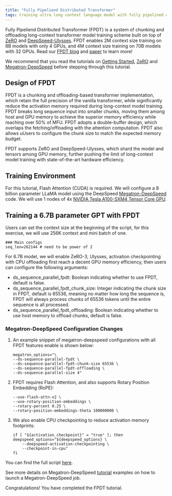```yaml
---
title: "Fully Pipeliend Distributed Transformer"
tags: training ultra long context language model with fully pipelined distributed transformer
---
```


Fully Pipeliend Distributed Transformer (FPDT) is a system of chunking and offloading long-context transformer model training scheme built on top of [ZeRO](/tutorials/zero/) and [DeepSpeed-Ulysses](https://github.com/microsoft/DeepSpeed/blob/master/blogs/deepspeed-ulysses/README.md). FPDT enables 2M context size training on 8B models with only 4 GPUs, and 4M context size training on 70B models with 32 GPUs. Read our [FPDT blog](https://github.com/microsoft/DeepSpeed/blob/master/blogs/ulysses-offload/README.md) and [paper](https://arxiv.org/pdf/2408.16978) to learn more!

We recommend that you read the tutorials on [Getting Started](/getting-started/), [ZeRO](/tutorials/zero/)  and [Megatron-DeepSpeed](/tutorials/megatron/) before stepping through this tutorial.


## Design of FPDT
FPDT is a chunking and offloading-based transformer implementation, which retain the full precision of the vanilla transformer, while significantly reduce the activation memory required during long-context model training. FPDT breaks long sequence input into smaller chunks, moving them among host and GPU memory to achieve the superior memory efficiency while reaching over 50% of MFU. FPDT adopts a double-buffer design, which overlaps the fetching/offloading with the attention computation. FPDT also allows uUsers to configure the chunk size to match the expected memory budget.

FPDT supports ZeRO and DeepSpeed-Ulysses, which shard the model and tensors among GPU memory, further pushing the limit of long-context model training with state-of-the-art hardware efficiency.


## Training Environment

For this tutorial, Flash Attention (CUDA) is required. We will configure a 8 billion parameter LLaMA model using the DeepSpeed [Megatron-DeepSpeed](https://github.com/microsoft/Megatron-DeepSpeed/tree/master/) code. We will use 1 nodes of 4x [NVIDIA Tesla A100-SXM4 Tensor Core GPU](https://www.nvidia.com/en-us/data-center/a100/).


## Training a 6.7B parameter GPT with FPDT
Users can set the context size at the beginning of the script, for this exercise, we will use 256K context and mini batch of one.
```
### Main configs
seq_len=262144 # need to be power of 2
```

For 6.7B model, we will enable ZeRO-3, Ulysses, activation checkpointing with CPU offloading first reach a decent GPU memory efficiency, then users can configure the following arguments:

 - ds_sequence_parallel_fpdt: Boolean indicating whether to use FPDT, default is false.
 - ds_sequence_parallel_fpdt_chunk_size: Integer indicating the chunk size in FPDT, default is 65536, meaning no matter how long the sequence is, FPDT will always process chunks of 65536 tokens until the entire sequence is all processed.
 - ds_sequence_parallel_fpdt_offloading: Boolean indicating whether to use host memory to offload chunks, default is false.


### Megatron-DeepSpeed Configuration Changes

1. An example snippet of megatron-deepspeed configurations with all FPDT features enable is shown below:
    ```
    megatron_options="\
    --ds-sequence-parallel-fpdt \
    --ds-sequence-parallel-fpdt-chunk-size 65536 \
    --ds-sequence-parallel-fpdt-offloading \
    --ds-sequence-parallel-size 4"
    ```

2. FPDT requires Flash Attention, and also supports Rotary Position Embedding (RoPE):
    ```
    --use-flash-attn-v2 \
    --use-rotary-position-embeddings \
    --rotary-percent 0.25 \
    --rotary-position-embeddings-theta 100000000 \
    ```

3. We also enable CPU checkpointing to reduce activation memory footprints:
    ```
    if [ "${activation_checkpoint}" = "true" ]; then
    deepspeed_options="${deepspeed_options} \
        --deepspeed-activation-checkpointing \
        --checkpoint-in-cpu"
    fi
    ```

You can find the full script [here](https://github.com/microsoft/Megatron-DeepSpeed/tree/main/examples_deepspeed/sequence_parallel/ds_pretrain_gpt_6.7B_fpdt_32k.sh).

See more details on Megatron-DeepSpeed [tutorial](/tutorials/megatron/) examples on how to launch a Megatron-DeepSpeed job.

Congratulations! You have completed the FPDT tutorial.
